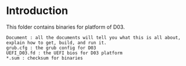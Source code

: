 # Introduction
This folder contains binaries for platform of D03.
```
Document : all the documents will tell you what this is all about, explain how to get, build, and run it.
grub.cfg : the grub config for D03
UEFI_D03.fd : the UEFI bios for D03 platform
*.sum : checksum for binaries
```
